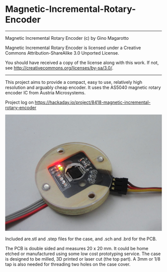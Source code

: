 # Magnetic-Incremental-Rotary-Encoder

----------------------------------------------------------------------
Magnetic Incremental Rotary Encoder (c) by Gino Magarotto

Magnetic Incremental Rotary Encoder is licensed under a
Creative Commons Attribution-ShareAlike 3.0 Unported License.

You should have received a copy of the license along with this
work.  If not, see <http://creativecommons.org/licenses/by-sa/3.0/>.

----------------------------------------------------------------------

This project aims to provide a compact, easy to use, relatively high resolution and arguably cheap encoder. It uses the AS5040 magnetic rotary encoder IC from Austria Microsystems.

Project log on https://hackaday.io/project/8418-magnetic-incremental-rotary-encoder

![assembled](Pictures/assembled.JPG)

Included are.stl and .step files for the case, and .sch and .brd for the PCB.

The PCB is double sided and measures 20 x 20 mm. It could be home etched or manufactured using some low cost prototyping service. The case is designed to be milled, 3D printed or laser cut (the top part). A 3mm or 1/8 tap is also needed for threading two holes on the case cover.
